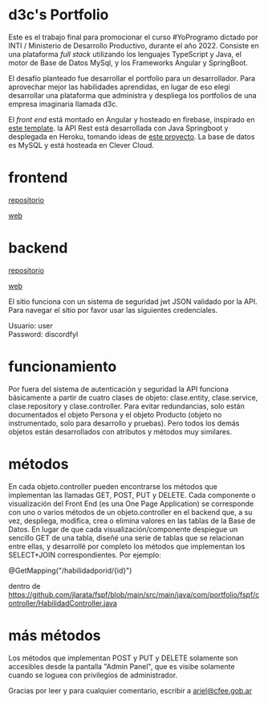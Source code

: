 
# d3c's Portfolio

Este es el trabajo final para promocionar el curso #YoProgramo dictado por INTI / Ministerio de Desarrollo Productivo, durante el año 2022. Consiste en una plataforma _full stack_ utilizando los lenguajes TypeScript y Java, el motor de Base de Datos MySql, y los Frameworks Angular y SpringBoot.

El desafío planteado fue desarrollar el portfolio para un desarrollador. Para aprovechar mejor las habilidades aprendidas, en lugar de eso elegí desarrollar una plataforma que administra y despliega los portfolios de una empresa imaginaria llamada d3c.

El _front end_ está montado en Angular y hosteado en firebase, inspirado en [este template](https://www.youtube.com/watch?v=LOMm7W9R0Oo). la API Rest está desarrollada con Java Springboot y desplegada en Heroku, tomando ideas de [este proyecto](https://inezpre5.wordpress.com/2019/04/15/jwt-con-spring-boot-mysql-y-angular-7-capitulo-1-presentacion-del-proyecto/). La base de datos es MySQL y está hosteada en Clever Cloud. 

# frontend

[repositorio](https://github.com/jlarata/portfolio)
<br>

[web](https://portfolio-1dac6.web.app/)

 # backend

[repositorio](https://github.com/jlarata/fspf)
<br>

[web](http://fspf.herokuapp.com/)


El sitio funciona con un sistema de seguridad jwt JSON validado por la API. Para navegar el sitio por favor usar las siguientes credenciales.

Usuario: user
<br>
Password: discordfyl

 # funcionamiento

Por fuera del sistema de autenticación y seguridad la API funciona básicamente a partir de cuatro clases de objeto: clase.entity, clase.service, clase.repository y clase.controller. Para evitar redundancias, solo están documentados el objeto Persona y el objeto Producto (objeto no instrumentado, solo para desarrollo y pruebas). Pero todos los demás objetos están desarrollados con atributos y métodos muy similares.

 # métodos

En cada objeto.controller pueden encontrarse los métodos que implementan las llamadas GET, POST, PUT y DELETE. Cada componente o visualización del Front End (es una One Page Application) se corresponde con uno o varios métodos de un objeto.controller en el backend que, a su vez, despliega, modifica, crea o elimina valores en las tablas de la Base de Datos. En lugar de que cada visualización/componente despiegue un sencillo GET de una tabla, diseñé una serie de tablas que se relacionan entre ellas, y desarrollé por completo los métodos que implementan los SELECT+JOIN correspondientes. Por ejemplo: 

@GetMapping("/habilidadporid/{id}")

dentro de https://github.com/jlarata/fspf/blob/main/src/main/java/com/portfolio/fspf/controller/HabilidadController.java

 # más métodos

Los métodos que implementan POST y PUT y DELETE solamente son accesibles desde la pantalla "Admin Panel", que es visibe solamente cuando se loguea con privilegios de administrador.

Gracias por leer y para cualquier comentario, escribir a ariel@cfee.gob.ar
